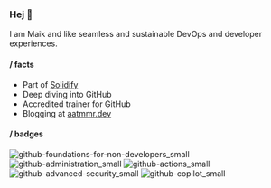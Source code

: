 ### Hej 🖖

I am Maik and like seamless and sustainable DevOps and developer experiences.

#### / facts

- Part of [Solidify](https://solidify.dev)
- Deep diving into GitHub
- Accredited trainer for GitHub
- Blogging at [aatmmr.dev](https://aatmmr.dev)

#### / badges

![github-foundations-for-non-developers_small](https://github.com/aatmmr/aatmmr/assets/15815012/4af5a126-0010-4d4b-b1d9-b25c64deb2b5)
![github-administration_small](https://github.com/aatmmr/aatmmr/assets/15815012/890d62a5-00c5-44b4-a63b-66544d8b28e9)
![github-actions_small](https://github.com/aatmmr/aatmmr/assets/15815012/c49b5c3b-a083-4d56-bd14-b711c489de56)
![github-advanced-security_small](https://github.com/aatmmr/aatmmr/assets/15815012/de3b5d44-987e-444f-9e0c-a6a0a68b3e7c)
![github-copilot_small](https://github.com/user-attachments/assets/d3d28505-f952-4e89-9d80-b9e3c8a957b3)
